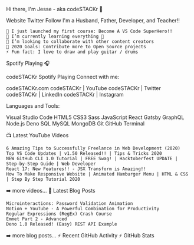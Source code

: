 Hi there, I'm Jesse - aka codeSTACKr 👋

Website Twitter Follow
I'm a Husband, Father, Developer, and Teacher!!

    🔭 I just launched my first course: Become A VS Code SuperHero!!
    🌱 I’m currently learning everything 🤣
    👯 I’m looking to collaborate with other content creators
    🥅 2020 Goals: Contribute more to Open Source projects
    ⚡ Fun fact: I love to draw and play guitar / drums

Spotify Playing 🎧

codeSTACKr Spotify Playing
Connect with me:

codeSTACKr.com codeSTACKr | YouTube codeSTACKr | Twitter codeSTACKr | LinkedIn codeSTACKr | Instagram

Languages and Tools:

Visual Studio Code HTML5 CSS3 Sass JavaScript React Gatsby GraphQL Node.js Deno SQL MySQL MongoDB Git GitHub Terminal


📺 Latest YouTube Videos

    6 Amazing Tips to Successfully Freelance in Web Development (2020)
    Top VS Code Updates | v1.50 Released!! | Tips & Tricks 2020
    NEW GitHub CLI 1.0 Tutorial | FREE Swag! | Hacktoberfest UPDATE | Step-by-Step Guide | Web Developer
    React 17: New Features!! - JSX Transform is Amazing!!
    How To Make Responsive Website | Animated Hamburger Menu | HTML & CSS | Step By Step Tutorial 2020

➡️ more videos...
📕 Latest Blog Posts

    Microinteractions: Password Validation Animation
    Notion + YouTube - A Powerful Combination for Productivity
    Regular Expressions (RegEx) Crash Course
    Emmet Part 2 - Advanced
    Deno 1.0 Released! (Easy) REST API Example

➡️ more blog posts...
⚡ Recent GitHub Activity
⚡ GitHub Stats